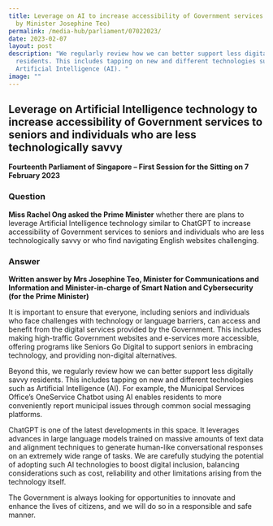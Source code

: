 ```yaml
---
title: Leverage on AI to increase accessibility of Government services (PQ Reply
  by Minister Josephine Teo)
permalink: /media-hub/parliament/07022023/
date: 2023-02-07
layout: post
description: "We regularly review how we can better support less digitally savvy
  residents. This includes tapping on new and different technologies such as
  Artificial Intelligence (AI). "
image: ""
---
```



## Leverage on Artificial Intelligence technology to increase accessibility of Government services to seniors and individuals who are less technologically savvy

**Fourteenth Parliament of Singapore – First Session for the Sitting on 7 February 2023**


### Question

**Miss Rachel Ong asked the Prime Minister** whether there are plans to leverage Artificial Intelligence technology similar to ChatGPT to increase accessibility of Government services to seniors and individuals who are less technologically savvy or who find navigating English websites challenging.

### Answer

**Written answer by Mrs Josephine Teo, Minister for Communications and Information and Minister-in-charge of Smart Nation and Cybersecurity (for the Prime Minister)**

It is important to ensure that everyone, including seniors and individuals who face challenges with technology or language barriers, can access and benefit from the digital services provided by the Government. This includes making high-traffic Government websites and e-services more accessible, offering programs like Seniors Go Digital to support seniors in embracing technology, and providing non-digital alternatives. 

Beyond this, we regularly review how we can better support less digitally savvy residents. This includes tapping on new and different technologies such as Artificial Intelligence (AI). For example, the Municipal Services Office’s OneService Chatbot using AI enables residents to more conveniently report municipal issues through common social messaging platforms. 

ChatGPT is one of the latest developments in this space. It leverages advances in large language models trained on massive amounts of text data and alignment techniques to generate human-like conversational responses on an extremely wide range of tasks. We are carefully studying the potential of adopting such AI technologies to boost digital inclusion, balancing considerations such as cost, reliability and other limitations arising from the technology itself. 

The Government is always looking for opportunities to innovate and enhance the lives of citizens, and we will do so in a responsible and safe manner.